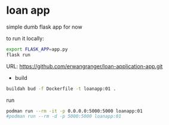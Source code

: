 # loan app

simple dumb flask app for now

to run it locally:

```bash
export FLASK_APP=app.py
flask run
```

URL: <https://github.com/erwangranger/loan-application-app.git>


* build

```bash
buildah bud -f Dockerfile -t loanapp:01 .
```

run

```bash
podman run --rm -it -p 0.0.0.0:5000:5000 loanapp:01
#podman run --rm -d -p 5000:5000 loanapp:01
```


